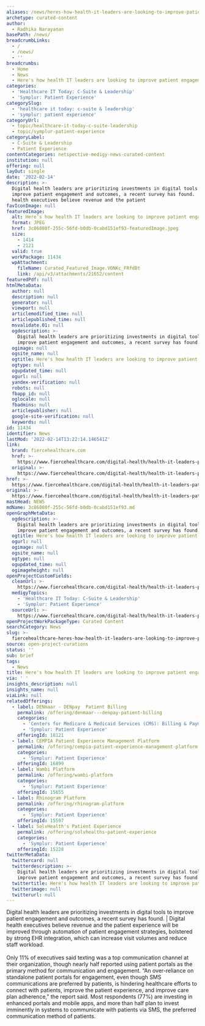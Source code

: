 ```yaml
---
aliases: /news/heres-how-health-it-leaders-are-looking-to-improve-patient-engagement
archetype: curated-content
author:
  - Radhika Narayanan
basePath: /news/
breadcrumbLinks:
  - /
  - /news/
  - ''
breadcrumbs:
  - Home
  - News
  - Here's how health IT leaders are looking to improve patient engagement
categories:
  - 'Healthcare IT Today: C-Suite & Leadership'
  - 'Symplur: Patient Experience'
categorySlug:
  - 'healthcare it today: c-suite & leadership'
  - 'symplur: patient experience'
categoryUrl:
  - topic/healthcare-it-today-c-suite-leadership
  - topic/symplur-patient-experience
categoryLabel:
  - C-Suite & Leadership
  - Patient Experience
contentCategories: netspective-medigy-news-curated-content
institution: null
offering: null
layOut: single
date: '2022-02-14'
description: >-
  Digital health leaders are prioritizing investments in digital tools to
  improve patient engagement and outcomes, a recent survey has found. | Digital
  health executives believe revenue and the patient 
favIconImage: null
featuredImage:
  alt: Here's how health IT leaders are looking to improve patient engagement
  format: JPEG
  href: 3c86080f-255c-56fd-b0db-0cabd151ef93-featuredImage.jpeg
  size:
    - 1414
    - 2121
  valid: true
  workPackage: 11434
  wpAttachment:
    fileName: Curated_Featured_Image.VONKc_FRfdBt
    link: /api/v3/attachments/21652/content
featuredPdf: null
htmlMetaData:
  author: null
  description: null
  generator: null
  viewport: null
  articlemodified_time: null
  articlepublished_time: null
  msvalidate.01: null
  ogdescription: >-
    Digital health leaders are prioritizing investments in digital tools to
    improve patient engagement and outcomes, a recent survey has found.
  ogimage: null
  ogsite_name: null
  ogtitle: Here's how health IT leaders are looking to improve patient engagement
  ogtype: null
  ogupdated_time: null
  ogurl: null
  yandex-verification: null
  robots: null
  fbapp_id: null
  oglocale: null
  fbadmins: null
  articlepublisher: null
  google-site-verification: null
  keywords: null
id: 11434
identifier: News
lastMod: '2022-02-14T13:22:14.146541Z'
link:
  brand: fiercehealthcare.com
  href: >-
    https://www.fiercehealthcare.com/digital-health/health-it-leaders-patient-engagement-goals-2022-intrado-survey
  original: >-
    https://www.fiercehealthcare.com/digital-health/health-it-leaders-patient-engagement-goals-2022-intrado-survey
href: >-
  https://www.fiercehealthcare.com/digital-health/health-it-leaders-patient-engagement-goals-2022-intrado-survey
original: >-
  https://www.fiercehealthcare.com/digital-health/health-it-leaders-patient-engagement-goals-2022-intrado-survey
mastHead: NEWS
mdName: 3c86080f-255c-56fd-b0db-0cabd151ef93.md
openGraphMetaData:
  ogdescription: >-
    Digital health leaders are prioritizing investments in digital tools to
    improve patient engagement and outcomes, a recent survey has found.
  ogtitle: Here's how health IT leaders are looking to improve patient engagement
  ogurl: null
  ogimage: null
  ogsite_name: null
  ogtype: null
  ogupdated_time: null
  ogimageheight: null
openProjectCustomFields:
  cleanUrl: >-
    https://www.fiercehealthcare.com/digital-health/health-it-leaders-patient-engagement-goals-2022-intrado-survey
  medigyTopics:
    - 'Healthcare IT Today: C-Suite & Leadership'
    - 'Symplur: Patient Experience'
  sourceUrl: >-
    https://www.fiercehealthcare.com/digital-health/health-it-leaders-patient-engagement-goals-2022-intrado-survey
openProjectWorkPackageType: Curated Content
searchCategory: News
slug: >-
  fiercehealthcare-heres-how-health-it-leaders-are-looking-to-improve-patient-engagement
source: open-project-curations
status: ''
sub: brief
tags:
  - News
title: Here's how health IT leaders are looking to improve patient engagement
via: ' '
insights_description: null
insights_name: null
viaLink: null
relatedOfferings:
  - label: DENmaar - DENpay  Patient Billing
    permalink: /offering/denmaar---denpay-patient-billing
    categories:
      - 'Centers for Medicare & Medicaid Services (CMS): Billing & Payments'
      - 'Symplur: Patient Experience'
    offeringId: 18121
  - label: CEMPIA Patient Experience Management Platform
    permalink: /offering/cempia-patient-experience-management-platform
    categories:
      - 'Symplur: Patient Experience'
    offeringId: 16899
  - label: Wambi Platform
    permalink: /offering/wambi-platform
    categories:
      - 'Symplur: Patient Experience'
    offeringId: 15655
  - label: Rhinogram Platform
    permalink: /offering/rhinogram-platform
    categories:
      - 'Symplur: Patient Experience'
    offeringId: 15597
  - label: SolvHealth's Patient Experience
    permalink: /offering/solvhealths-patient-experience
    categories:
      - 'Symplur: Patient Experience'
    offeringId: 15228
twitterMetaData:
  twittercard: null
  twitterdescription: >-
    Digital health leaders are prioritizing investments in digital tools to
    improve patient engagement and outcomes, a recent survey has found.
  twittertitle: Here's how health IT leaders are looking to improve patient engagement
  twitterimage: null
  twitterurl: null
---
```

<p>Digital health leaders are prioritizing investments in digital tools to improve patient engagement and outcomes, a recent survey has found. | Digital health executives believe revenue and the patient experience will be improved through automation of patient engagement strategies, bolstered by strong EHR integration, which can increase visit volumes and reduce staff workload.&nbsp;<br><br>Only 11% of executives said texting was a top communication channel at their organization, though nearly half reported using patient portals as the primary method for communication and engagement.
“An over-reliance on standalone patient portals for engagement, even though SMS communications are preferred by patients, is hindering healthcare efforts to connect with patients, improve the patient experience, and improve care plan adherence,” the report said.
Most respondents (77%) are investing in enhanced portals and mobile apps, and more than half plan to invest imminently in systems to communicate with patients via SMS, the preferred communication method of patients.</p>